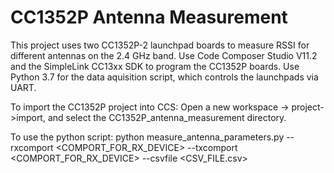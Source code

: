 # CC1352P Antenna Measurement
This project uses two CC1352P-2 launchpad boards to measure RSSI for different antennas on the 2.4 GHz band. 
Use Code Composer Studio V11.2 and the SimpleLink CC13xx SDK to program the CC1352P boards. 
Use Python 3.7 for the data aquisition script, which controls the launchpads via UART. 

To import the CC1352P project into CCS: Open a new workspace -> project->import, and select the CC1352P_antenna_measurement directory. 

To use the python script: python measure_antenna_parameters.py --rxcomport <COMPORT_FOR_RX_DEVICE> --txcomport <COMPORT_FOR_RX_DEVICE> --csvfile <CSV_FILE.csv>